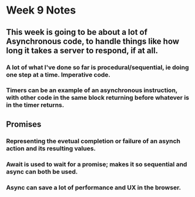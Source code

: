 # Week 9 Notes

## This week is going to be about a lot of Asynchronous code, to handle things like how long it takes a server to respond, if at all.

### A lot of what I've done so far is procedural/sequential, ie doing one step at a time. Imperative code.

### Timers can be an example of an asynchronous instruction, with other code in the same block returning before whatever is in the timer returns.

## Promises

### Representing the evetual completion or failure of an asynch action and its resulting values.

### Await is used to wait for a promise; makes it so sequential and async can both be used.

### Async can save a lot of performance and UX in the browser. 